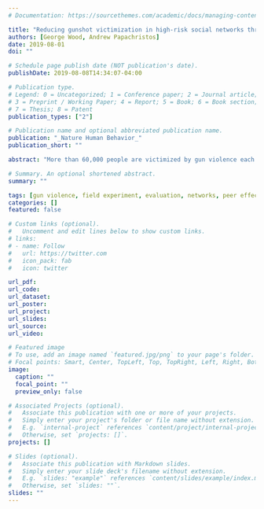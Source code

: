 ```yaml
---
# Documentation: https://sourcethemes.com/academic/docs/managing-content/

title: "Reducing gunshot victimization in high-risk social networks through direct and spillover effects"
authors: [George Wood, Andrew Papachristos]
date: 2019-08-01
doi: ""

# Schedule page publish date (NOT publication's date).
publishDate: 2019-08-08T14:34:07-04:00

# Publication type.
# Legend: 0 = Uncategorized; 1 = Conference paper; 2 = Journal article;
# 3 = Preprint / Working Paper; 4 = Report; 5 = Book; 6 = Book section;
# 7 = Thesis; 8 = Patent
publication_types: ["2"]

# Publication name and optional abbreviated publication name.
publication: "_Nature Human Behavior_"
publication_short: ""

abstract: "More than 60,000 people are victimized by gun violence each year in the United States. A large share of victims cluster in bounded and identifiable social networks. Despite a growing number of violence reduction programs that implicitly or explicitly leverage social networks to broaden programmatic effects, there is little evidence to suggest that reductions in gun violence are achieved through spillover effects on the peers of program participants. This study estimates the direct and spillover effects of a large gun violence field-intervention in Chicago, IL. Using a quasi-experimental design, we test whether assigning 2,349 seed individuals to a desistance-based program reduced the incidence of gunshot victimization. The study uses co-arrest network data to further test spillover effects on 6,132 unassigned individuals who did not participate in the program. Direct effects were associated with a 3.2 percentage point reduction in gun violence victimization among seeds over two years, while potential spillover was associated with a 1.5 percentage point reduction in victimization among peers. Findings suggest that peer-influence and the structure of networks might be leveraged to amplify gun violence reduction efforts."

# Summary. An optional shortened abstract.
summary: ""

tags: [gun violence, field experiment, evaluation, networks, peer effects]
categories: []
featured: false

# Custom links (optional).
#   Uncomment and edit lines below to show custom links.
# links:
# - name: Follow
#   url: https://twitter.com
#   icon_pack: fab
#   icon: twitter

url_pdf:
url_code:
url_dataset:
url_poster:
url_project:
url_slides:
url_source:
url_video:

# Featured image
# To use, add an image named `featured.jpg/png` to your page's folder.
# Focal points: Smart, Center, TopLeft, Top, TopRight, Left, Right, BottomLeft, Bottom, BottomRight.
image:
  caption: ""
  focal_point: ""
  preview_only: false

# Associated Projects (optional).
#   Associate this publication with one or more of your projects.
#   Simply enter your project's folder or file name without extension.
#   E.g. `internal-project` references `content/project/internal-project/index.md`.
#   Otherwise, set `projects: []`.
projects: []

# Slides (optional).
#   Associate this publication with Markdown slides.
#   Simply enter your slide deck's filename without extension.
#   E.g. `slides: "example"` references `content/slides/example/index.md`.
#   Otherwise, set `slides: ""`.
slides: ""
---
```

